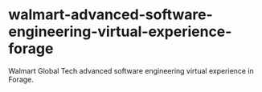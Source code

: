 # walmart-advanced-software-engineering-virtual-experience-forage
Walmart Global Tech advanced software engineering virtual experience in Forage.

